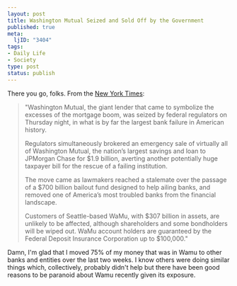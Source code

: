 ```yaml
--- 
layout: post
title: Washington Mutual Seized and Sold Off by the Government
published: true
meta: 
  ljID: "3404"
tags: 
- Daily Life
- Society
type: post
status: publish
---
```

There you go, folks. From the <a href="http://www.nytimes.com/2008/09/26/business/26wamu.html">New York Times</a>:
<blockquote>"Washington Mutual, the giant lender that came to symbolize the excesses of the mortgage boom, was seized by federal regulators on Thursday night, in what is by far the largest bank failure in American history.

Regulators simultaneously brokered an emergency sale of virtually all of Washington Mutual, the nation’s largest savings and loan to JPMorgan Chase for $1.9 billion, averting another potentially huge taxpayer bill for the rescue of a failing institution.

The move came as lawmakers reached a stalemate over the passage of a $700 billion bailout fund designed to help ailing banks, and removed one of America’s most troubled banks from the financial landscape.

Customers of Seattle-based WaMu, with $307 billion in assets, are unlikely to be affected, although shareholders and some bondholders will be wiped out. WaMu account holders are guaranteed by the Federal Deposit Insurance Corporation up to $100,000."</blockquote>
Damn, I'm glad that I moved 75% of my money that was in Wamu to other banks and entities over the last two weeks. I know others were doing similar things which, collectively, probably didn't help but there have been good reasons to be paranoid about Wamu recently given its exposure.
